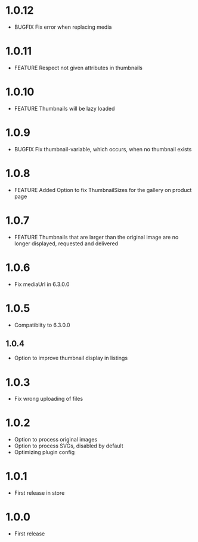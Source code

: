 # 1.0.12

* BUGFIX Fix error when replacing media

# 1.0.11

* FEATURE Respect not given attributes in thumbnails

# 1.0.10

* FEATURE Thumbnails will be lazy loaded

# 1.0.9

* BUGFIX Fix thumbnail-variable, which occurs, when no thumbnail exists
 
# 1.0.8

* FEATURE Added Option to fix ThumbnailSizes for the gallery on product page
 
# 1.0.7

* FEATURE Thumbnails that are larger than the original image are no longer displayed, requested and delivered
 
# 1.0.6

* Fix mediaUrl in 6.3.0.0

# 1.0.5

* Compatiblity to 6.3.0.0

## 1.0.4

* Option to improve thumbnail display in listings

# 1.0.3

* Fix wrong uploading of files

# 1.0.2

* Option to process original images
* Option to process SVGs, disabled by default
* Optimizing plugin config

# 1.0.1

* First release in store

# 1.0.0

* First release
